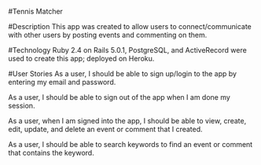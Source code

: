 #Tennis Matcher

#Description
This app was created to allow users to connect/communicate with other users by posting events and commenting on them.

#Technology
Ruby 2.4 on Rails 5.0.1, PostgreSQL, and ActiveRecord were used to create this app; deployed on Heroku.


#User Stories
As a user, I should be able to sign up/login to the app by entering my email and password.

As a user, I should be able to sign out of the app when I am done my session.

As a user, when I am signed into the app, I should be able to view, create, edit, update, and delete an event or comment that I created.

As a user, I should be able to search keywords to find an event or comment that contains the keyword.
